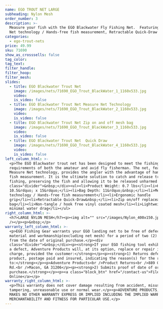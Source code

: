 ```yaml
---
name: EGO TROUT NET LARGE
subheading: Nylon Mesh
order_number: 3
description: >-
  Measure your fish with the EGO Blackwater Fly Fishing Net.  Featuring Measure
  Net technology / Hands-free fish measurement, Retractable Quick-Draw
categories:
  - ego-trout-nets
price: 49.99
sku: 71690
show_as_crosssells: false
tag_color:
tag_text:
filter_handle:
filter_hoop:
filter_mesh:
slides:
  - title: EGO Blackwater Trout Net
    image: /images/nets/71690_EGO_Trout_BlackWater_1_1160x533.jpg
    video:
    is_video: false
  - title: EGO Blackwater Trout Net Measure Net Technology
    image: /images/nets/71690_EGO_Trout_BlackWater_2_1160x533.jpg
    video:
    is_video: false
  - title: EGO Blackwater Trout Net Zip on and off mesh bag
    image: /images/nets/71690_EGO_Trout_BlackWater_3_1160x533.jpg
    video:
    is_video: false
  - title: EGO Blackwater Trout Net  Quick Draw
    image: /images/nets/71690_EGO_Trout_BlackWater_4_1160x533.jpg
    video:
    is_video: false
left_column_html: >-
  <p>The EGO Blackwater trout net has been designed to meet the fishing style
  requirements of both the amateur and avid fly fisherman. The net, featuring
  Measure Net technology, provides the angler with the advantage of hands-free
  fish measurement. It is the ultimate solution to catch and release trout
  fishing, preserving the fish and allowing it to be released unharmed.</p><div
  class="divider">&nbsp;</div><ul><li>Product Weight: 0.7 lbs</li><li>Hoop:
  10.5&rdquo; x 15&rdquo;</li><li>Bag Depth: 11&rdquo;&nbsp;</li><li>Measure Net
  technology / Hands-free fish measurement</li><li>Ergonomic handle
  grip</li><li>Retractable Quick-Draw&nbsp;</li><li>Zip on/off replaceable mesh
  bag</li><li>Non-tangle / hook free vinyl coated mesh</li><li>Lightweight with
  minimal water drag</li></ul>
right_column_html: >-
  <h7>LARGE NYLON MESH</h7><p><img alt="" src="/images/Nylon_400x150.jpg"
  /></p><p>&nbsp;</p>
warranty_left_column_html: >-
  <p>EGO Fishing Gear warrants your EGO landing net to be free of defects in
  material and workmanship(excluding net mesh) for a period of two (2) years
  from the date of original purchase.</p><div
  class="divider">&nbsp;</div><p><strong>If your EGO fishing tool exhibits such
  a defect, Adventure Products will, at its option, replace or repair it without
  charge, provided the customer:</strong></p><p><strong>1) Returns defective
  product, postage paid and insured, indicating the reason(s) for the return
  to:</strong></p><p>Adventure Products<br />Product Returns<br />889 Guy Paine
  Rd.<br />Macon, GA 31206</p><p><strong>2) Submits proof of date of original
  purchase.</strong></p><p><a class="block_btn" href="/contact-us">File Claim
  Online</a></p>
warranty_right_column_html: >-
  <p>This warranty does not cover damage resulting from accident, misuse, abuse,
  tampering, unreasonable use or normal wear.</p><p>ADVENTURE PRODUCTS, INC.
  MAKES NO OTHER WARRANTY EXPRESS OR IMPLIED INCLUDING THE IMPLIED WARRANTIES OF
  MERCHANTABILITY AND FITNESS FOR PARTICULAR USE.</p>
---
```

